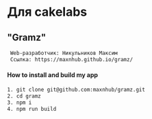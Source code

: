# Для cakelabs

## "Gramz"

```sh
 Web-разработчик: Никульников Максим
 Ссылка: https://maxnhub.github.io/gramz/
```

#### How to install and build my app

```sh
1. git clone git@github.com:maxnhub/gramz.git
2. cd gramz
3. npm i
4. npm run build
```



